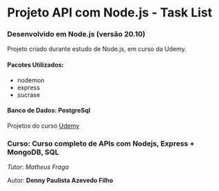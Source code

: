 # Projeto API com Node.js - Task List

### Desenvolvido em Node.js (versão 20.10)

Projeto criado durante estudo de Node.js, em curso da Udemy.

#### Pacotes Utilizados:

* nodemon
* express
* sucrase

#### Banco de Dados: PostgreSql

Projetos do curso [Udemy](https://www.udemy.com/course/curso-nodejs/)

### Curso: Curso completo de APIs com Nodejs, Express + MongoDB, SQL

_Tutor: Matheus Fraga_

Autor: **Denny Paulista Azevedo Filho**
